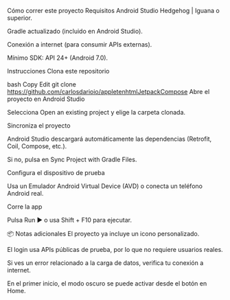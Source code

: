 Cómo correr este proyecto
Requisitos
Android Studio Hedgehog | Iguana o superior.

Gradle actualizado (incluido en Android Studio).

Conexión a internet (para consumir APIs externas).

Mínimo SDK: API 24+ (Android 7.0).

Instrucciones
Clona este repositorio

bash
Copy
Edit
git clone https://github.com/carlosdarioio/appletenhtmlJetpackCompose
Abre el proyecto en Android Studio

Selecciona Open an existing project y elige la carpeta clonada.

Sincroniza el proyecto

Android Studio descargará automáticamente las dependencias (Retrofit, Coil, Compose, etc.).

Si no, pulsa en Sync Project with Gradle Files.

Configura el dispositivo de prueba

Usa un Emulador Android Virtual Device (AVD) o conecta un teléfono Android real.

Corre la app

Pulsa Run ▶️ o usa Shift + F10 para ejecutar.

📦 Notas adicionales
El proyecto ya incluye un icono personalizado.

El login usa APIs públicas de prueba, por lo que no requiere usuarios reales.

Si ves un error relacionado a la carga de datos, verifica tu conexión a internet.

En el primer inicio, el modo oscuro se puede activar desde el botón en Home.
